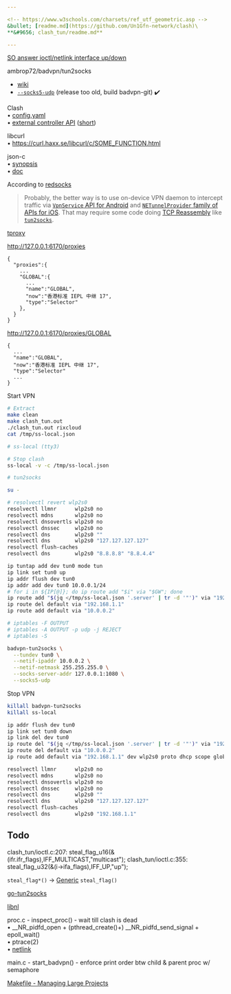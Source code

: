 ```yaml
---

<!-- https://www.w3schools.com/charsets/ref_utf_geometric.asp -->
&bullet; [readme.md](https://github.com/Un1Gfn-network/clash)\
**&#9656; clash_tun/readme.md**

---
```


[SO answer ioctl/netlink interface up/down](https://stackoverflow.com/a/63950398)

ambrop72/badvpn/tun2socks
* [wiki](https://github.com/ambrop72/badvpn/wiki/Tun2socks)
* [`--socks5-udp`](https://github.com/ambrop72/badvpn/blob/master/tun2socks/tun2socks.c#:~:text=%21strcmp%28arg%2C%20%22--socks5-udp%22%29) (release too old, build badvpn-git) :heavy_check_mark:

Clash\
&bullet; [config.yaml](https://lancellc.gitbook.io/clash/)\
&bullet; [external controller API](https://clash.gitbook.io/doc/restful-api) ([short](https://github.com/Dreamacro/clash/wiki/external-controller-API-reference))

libcurl\
&bullet; https://curl.haxx.se/libcurl/c/SOME_FUNCTION.html


json-c\
&bullet; [synopsis](https://github.com/json-c/json-c#using-json-c-)\
&bullet; [doc](http://json-c.github.io/json-c/json-c-current-release/doc/html/index.html)

According to [redsocks](https://github.com/darkk/redsocks/blob/master/README.md)
>Probably, the better way is to use on-device VPN daemon to intercept
traffic via [`VpnService` API for Android](https://developer.android.com/reference/android/net/VpnService.html)
and [`NETunnelProvider` family of APIs for iOS](https://developer.apple.com/documentation/networkextension).
That may require some code doing [TCP Reassembly](https://wiki.wireshark.org/TCP_Reassembly)
like [`tun2socks`](https://github.com/ambrop72/badvpn/wiki/Tun2socks).

[tproxy](https://www.kernel.org/doc/html/latest/networking/tproxy.html)

http://127.0.0.1:6170/proxies

```
{
  "proxies":{
    ...
    "GLOBAL":{
      ...
      "name":"GLOBAL",
      "now":"香港标准 IEPL 中继 17",
      "type":"Selector"
    },
  }
}
```

http://127.0.0.1:6170/proxies/GLOBAL

```
{
  ...
  "name":"GLOBAL",
  "now":"香港标准 IEPL 中继 17",
  "type":"Selector"
  ...
}
```

Start VPN

```bash
# Extract
make clean
make clash_tun.out
./clash_tun.out rixcloud
cat /tmp/ss-local.json

# ss-local (tty3)

# Stop clash
ss-local -v -c /tmp/ss-local.json

# tun2socks

su -

# resolvectl revert wlp2s0
resolvectl llmnr      wlp2s0 no
resolvectl mdns       wlp2s0 no
resolvectl dnsovertls wlp2s0 no
resolvectl dnssec     wlp2s0 no
resolvectl dns        wlp2s0 ""
resolvectl dns        wlp2s0 "127.127.127.127"
resolvectl flush-caches
resolvectl dns        wlp2s0 "8.8.8.8" "8.8.4.4"

ip tuntap add dev tun0 mode tun
ip link set tun0 up
ip addr flush dev tun0
ip addr add dev tun0 10.0.0.1/24
# for i in ${IP[@]}; do ip route add "$i" via "$GW"; done
ip route add "$(jq </tmp/ss-local.json '.server' | tr -d '"')" via "192.168.1.1"
ip route del default via "192.168.1.1"
ip route add default via "10.0.0.2"

# iptables -F OUTPUT
# iptables -A OUTPUT -p udp -j REJECT
# iptables -S

badvpn-tun2socks \
  --tundev tun0 \
  --netif-ipaddr 10.0.0.2 \
  --netif-netmask 255.255.255.0 \
  --socks-server-addr 127.0.0.1:1080 \
  --socks5-udp
```

Stop VPN

```bash
killall badvpn-tun2socks
killall ss-local

ip addr flush dev tun0
ip link set tun0 down
ip link del dev tun0
ip route del "$(jq </tmp/ss-local.json '.server' | tr -d '"')" via "192.168.1.1"
ip route del default via "10.0.0.2"
ip route add default via "192.168.1.1" dev wlp2s0 proto dhcp scope global src 192.168.1.223 metric 303

resolvectl llmnr      wlp2s0 no
resolvectl mdns       wlp2s0 no
resolvectl dnsovertls wlp2s0 no
resolvectl dnssec     wlp2s0 no
resolvectl dns        wlp2s0 ""
resolvectl dns        wlp2s0 "127.127.127.127"
resolvectl flush-caches
resolvectl dns        wlp2s0 "192.168.1.1"
```

## Todo
clash_tun/ioctl.c:207:  steal_flag_u16(&(ifr.ifr_flags),IFF_MULTICAST,"multicast");
clash_tun/ioctl.c:355:    steal_flag_u32(&(i->ifa_flags),IFF_UP,"up");

`steal_flag*()` -> [Generic](https://en.cppreference.com/w/c/language/generic) `steal_flag()`

[go-tun2socks](https://github.com/eycorsican/go-tun2socks)

[libnl](https://www.infradead.org/~tgr/libnl/)

proc.c - inspect_proc() - wait till clash is dead\
&bullet; \__NR_pidfd_open + (pthread_create()+) \__NR_pidfd_send_signal + epoll_wait()\
&bullet; ptrace(2)\
&bullet; [netlink](https://bewareofgeek.livejournal.com/2945.html)

main.c - start_badvpn() - enforce print order btw child & parent proc w/ semaphore

[Makefile - Managing Large Projects](https://www.oreilly.com/library/view/managing-projects-with/0596006101/ch06.html)
